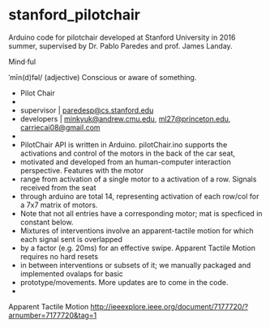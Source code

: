 # stanford_pilotchair
Arduino code for pilotchair developed at Stanford University in 2016 summer, supervised by Dr. Pablo Paredes and prof. James Landay.

Mind·ful

ˈmīn(d)fəl/ (adjective)
Conscious or aware of something.

 * Pilot Chair
 * 
 * supervisor | paredesp@cs.stanford.edu 
 * developers | minkyuk@andrew.cmu.edu, ml27@princeton.edu, carriecai08@gmail.com
 *         
 * PilotChair API is written in Arduino. pilotChair.ino supports the activations and control of the motors in the back of the car seat,
 * motivated and developed from an human-computer interaction perspective. Features with the motor
 * range from activation of a single motor to a activation of a row. Signals received from the seat
 * through arduino are total 14, representing activation of each row/col for a 7x7 matrix of motors.
 * Note that not all entries have a corresponding motor; mat is specficed in constant below.
 * Mixtures of interventions involve an apparent-tactile motion for which each signal sent is overlapped
 * by a factor (e.g. 20ms) for an effective swipe. Apparent Tactile Motion requires no hard resets
 * in between interventions or subsets of it; we manually packaged and implemented ovalaps for basic 
 * prototype/movements. More updates are to come in the code.
 *

Apparent Tactile Motion
http://ieeexplore.ieee.org/document/7177720/?arnumber=7177720&tag=1



 

